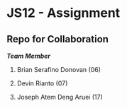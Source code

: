 # JS12 - Assignment

## Repo for Collaboration

***Team Member***

1. Brian Serafino Donovan (06)

2. Devin Rianto (07)

3. Joseph Atem Deng Aruei (17)